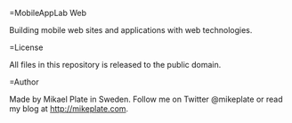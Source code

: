 =MobileAppLab Web

Building mobile web sites and applications with web technologies.

=License

All files in this repository is released to the public domain.

=Author

Made by Mikael Plate in Sweden. Follow me on Twitter @mikeplate or read my blog at http://mikeplate.com.

